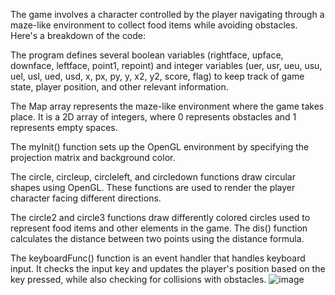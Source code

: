 The game involves a character controlled by the player
navigating through a maze-like environment to collect food items
while avoiding obstacles. Here's a breakdown of the code:

The program defines several boolean variables (rightface,
upface, downface, leftface, point1, repoint) and integer variables
(uer, usr, ueu, usu, uel, usl, ued, usd, x, px, py, y, x2, y2, score, flag) to
keep track of game state, player position, and other relevant
information.

The Map array represents the maze-like environment where the
game takes place. It is a 2D array of integers, where 0 represents
obstacles and 1 represents empty spaces.

The myInit() function sets up the OpenGL environment by
specifying the projection matrix and background color.

The circle, circleup, circleleft, and circledown functions draw
circular shapes using OpenGL. These functions are used to render
the player character facing different directions.

The circle2 and circle3 functions draw differently colored circles
used to represent food items and other elements in the game.
The dis() function calculates the distance between two points
using the distance formula.

The keyboardFunc() function is an event handler that handles
keyboard input. It checks the input key and updates the player's
position based on the key pressed, while also checking for collisions
with obstacles.
![image](https://github.com/user-attachments/assets/e5ea289a-963c-4d20-b12c-345a29cb57de)
